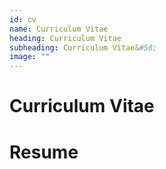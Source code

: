 ```yaml
---
id: cv
name: Curriculum Vitae
heading: Curriculum Vitae
subheading: Curriculum Vitae&#58;
image: ""
---
```


# Curriculum Vitae

# Resume 
